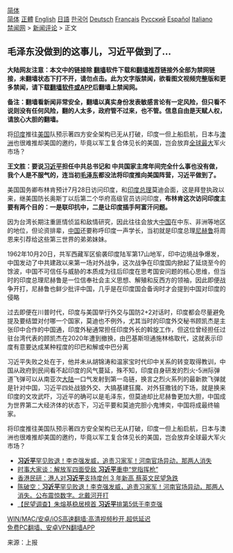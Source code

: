  <!-- 面包屑导航 --> <div class="breadcrumb"><!-- GTranslate: https://gtranslate.io/ -->  <div class="switcher notranslate">  <div class="selected">  <a href="#" onclick="return false;"> 简体</a>  </div>  <div class="option">  <a href="https://www.bannedbook.org" onclick="doGTranslate('zh-CN|zh-CN');jQuery('div.switcher div.selected a').html(jQuery(this).html());return false;" title="简体中文" class="nturl selected"> 简体</a>  <a href="https://www.bannedbook.org/zh-tw/" onclick="doGTranslate('zh-CN|zh-TW');jQuery('div.switcher div.selected a').html(jQuery(this).html());return false;" title="繁體中文" class="nturl"> 正體</a>  <a href="https://www.bannedbook.org/en/" onclick="doGTranslate('zh-CN|en');jQuery('div.switcher div.selected a').html(jQuery(this).html());return false;" title="English" class="nturl"> English</a>  <a href="https://www.bannedbook.org/ja/" onclick="doGTranslate('zh-CN|ja');jQuery('div.switcher div.selected a').html(jQuery(this).html());return false;" title="日本語" class="nturl"> 日語</a>  <a href="https://www.bannedbook.org/ko/" onclick="doGTranslate('zh-CN|ko');jQuery('div.switcher div.selected a').html(jQuery(this).html());return false;" title="한국어" class="nturl"> 한국어</a>  <a href="https://www.bannedbook.org/de/" onclick="doGTranslate('zh-CN|de');jQuery('div.switcher div.selected a').html(jQuery(this).html());return false;" title="Deutsch" class="nturl"> Deutsch</a>  <a href="https://www.bannedbook.org/fr/" onclick="doGTranslate('zh-CN|fr');jQuery('div.switcher div.selected a').html(jQuery(this).html());return false;" title="Français" class="nturl"> Français</a>  <a href="https://www.bannedbook.org/ru/" onclick="doGTranslate('zh-CN|ru');jQuery('div.switcher div.selected a').html(jQuery(this).html());return false;" title="Русский" class="nturl"> Русский</a>  <a href="https://www.bannedbook.org/es/" onclick="doGTranslate('zh-CN|es');jQuery('div.switcher div.selected a').html(jQuery(this).html());return false;" title="Español" class="nturl"> Español</a>  <a href="https://www.bannedbook.org/it/" onclick="doGTranslate('zh-CN|it');jQuery('div.switcher div.selected a').html(jQuery(this).html());return false;" title="Italiano" class="nturl"> Italiano</a>  </div>  </div>      <div class='breadcrumb-sub'><!-- Breadcrumb NavXT 6.3.0 --> <a href="https://www.bannedbook.org/" class="home">禁闻网</a> &gt; <a href="https://www.bannedbook.org/bnews/comments/" class="category">新闻评论</a> &gt; 正文</div></div><h2>毛泽东没做到的这事儿，习近平做到了…</h2> <p class="notice"><b>大陆网友注意：本文中的链接除 <a href="https://github.com/bannedbook/fanqiang" >翻墙</a>软件下载和<a href="https://github.com/killgcd/justmysocks/blob/master/README.md">翻墙推荐</a>链接外全部为禁网链接，未翻墙状态下打不开，请勿点击。此为文字版禁闻，欲看图文视频完整版和更多禁闻，请下载<a href="https://github.com/bannedbook/fanqiang">翻墙软件或APP</a>后翻墙上禁闻网。</p><p>备注：翻墙看新闻非常安全，翻墙以真实身份发表敏感言论有一定风险，但只看不说则没有任何风险，翻的人太多，政府管不过来，也不管。信息自由是天赋人权，请放心大胆的翻墙。</b></p>  <div class="entry"> <p id="summary">将<a href="https://www.bannedbook.org/bnews/tag/%e5%8d%b0%e5%ba%a6/" class="st_tag internal_tag" rel="tag" title="标签 印度 下的日志">印度</a>推往<a href="https://www.bannedbook.org/bnews/tag/%e7%be%8e%e5%9b%bd/" class="st_tag internal_tag" rel="tag" title="标签 美国 下的日志">美国</a>队预示著四方安全架构已无从打破，印度一但上船启航，日本与<a href="https://www.bannedbook.org/bnews/tag/%e6%be%b3%e6%b4%b2/" class="st_tag internal_tag" rel="tag" title="标签 澳洲 下的日志">澳洲</a>也很难推却美国的邀约，毕竟以军工复合体见长的美国，岂会放弃<a href="https://www.bannedbook.org/bnews/tag/%E5%85%A8%E7%90%83%E6%9C%80%E5%A4%A7/" class="st_tag internal_tag" rel="tag" title="标签 全球最大 下的日志">全球最大</a>军火市场？</p> <p id="conimg"><strong>王文胜：</strong><strong>要说<a href="https://www.bannedbook.org/bnews/tag/%e4%b9%a0%e8%bf%91%e5%b9%b3/" class="st_tag internal_tag" rel="tag" title="标签 习近平 下的日志">习近平</a>担任中共总书记和 中共国家主席年间完全什么事也没有做，我个人是不服气的，连当初<a href="https://www.bannedbook.org/bnews/tag/%e6%af%9b%e6%b3%bd%e4%b8%9c/" class="st_tag internal_tag" rel="tag" title="标签 毛泽东 下的日志">毛泽东</a>都没法将印度推向美国阵营，习近平做到了。</strong></p>  <p>美国国务卿布林肯预计7月28日访问印度，和<a href="https://www.bannedbook.org/bnews/tag/%e5%8d%b0%e5%ba%a6%e6%80%bb%e7%90%86/" class="st_tag internal_tag" rel="tag" title="标签 印度总理 下的日志">印度总理</a>莫迪会面，这是拜登执政以来，继美国防长奥斯丁以后第二个华府高级官员访问印度，<strong>布林肯这次访问印度主要有两个目的：一是联印抗中，二是让印度插手阿富汗问题。</strong></p> <p>因为台湾长期注重匪情侦监和敌情研究，因此往往会放大<span class='wp_keywordlink_affiliate'><a href="https://www.bannedbook.org/" title="中国" target="_blank">中国</a></span>在中东、非洲等地区的地位，但论资排辈，<a href="https://www.bannedbook.org/bnews/tag/%E4%B8%AD%E5%9B%BD/" class="st_tag internal_tag" rel="tag" title="标签 中国 下的日志">中国</a>还要称呼印度一声学长，当初就是印度总理<a href="https://www.bannedbook.org/bnews/tag/%E5%B0%BC%E8%B5%AB%E9%B2%81/" class="st_tag internal_tag" rel="tag" title="标签 尼赫鲁 下的日志">尼赫鲁</a>将周恩来引荐给这些第三世界的弟弟妹妹。</p>  <p>1962年10月20日，共军西藏军区偷袭印度陆军第17山地军，印中边境战争爆发，中国发动了中共建政以来第一场对外战争，这次战争在印度国内掀起了延烧至今的馀波，中国不可信任与威胁的本质成为往后印度在思考国安问题的核心思维，但当时的印度总理尼赫鲁是一位信奉社会主义思想、解殖和反西方的领袖，因此即便战争开打，尼赫鲁也鲜少批评中国，几乎是在印度国会备询时才会提到中国对印度的侵略</p> <p>过去即便在川普时代，印度与美国举行外交与国防2+2对话时，印度都会尽量避免提及要结盟对付哪一个国家，莫迪也不例外，尤其当时的印度外交秘书顾凯杰是主张印中合作的中国通，印度外秘通常担任印度外长的斡旋工作，但这位曾经担任过驻台湾代表的顾凯杰在2020年遭到撤换，由巴基斯坦通施林格取代，这就表示印度有意要达成某种程度的印巴和解或中巴分离</p>  <p>习近平失败之处在于，他并未从胡锦涛和温家宝时代印中关系的转变取得教训，中国从政府到民间看不起印度的风气蔓延，殊不知，印度自身研发的烈火-5洲际弹道飞弹可以从南亚次<span class='wp_keywordlink_affiliate'><a href="https://www.bannedbook.org/" title="大陆" target="_blank">大陆</a></span>一口气发射到第一岛链，换言之烈火系列的最新款飞弹就是针对中国，习近平四处战狼外交、大搞基建狂魔、对外狂撒钱的下场，就是换来印度的文攻武吓，习近平的确可以是毛泽东，但莫迪却比尼赫鲁更加大胆，中国成为世界第二大经济体的状态下，习近平要和莫迪完胆小鬼博奕，中国将成最终输家。</p> <p>将印度推往美国队预示著四方安全架构已无从打破，印度一但上船启航，日本与澳洲也很难推却美国的邀约，毕竟以军工复合体见长的美国，岂会放弃全球最大军火市场？</p>  <ul class='op-related-articles' title='相关阅读'> <li><a href='https://www.bannedbook.org/bnews/taiwannews/20210803/1599584.html' target='_blank'><b>习近平</b>罕见败退！李克强发威，追责习家军！河南官场异动，那两人消失</a></li> <li><a href='https://www.bannedbook.org/bnews/comments/20210803/1599571.html' target='_blank'>时事大家谈：解放军四面受敌 <b>习近平</b>重申“党指挥枪”</a></li> <li><a href='https://www.bannedbook.org/bnews/comments/20210803/1599515.html' target='_blank'>香港民研：港人对<b>习近平</b>支持度创 3 年新高 蔡英文民望急跌</a></li> <li><a href='https://www.bannedbook.org/bnews/bannedvideo/20210803/1599509.html' target='_blank'>陈破空：<b>习近平</b>罕见败退！李克强发威，追责习家军！河南官场异动，那两人消失。公布震惊数字。北戴河开打</a></li> <li><a href='https://www.bannedbook.org/bnews/headline/20210803/1599504.html' target='_blank'>【民望调查】朱熔基稳居榜首 <b>习近平</b>排第5低于李克强</a></li> </ul> <p class="texttj"> <a href="https://github.com/bannedbook/fanqiang/wiki/V2ray%E6%9C%BA%E5%9C%BA" target="_blank">WIN/MAC/安卓/iOS高速翻墙:高清视频秒开,超低延迟</a><br/> <a href="https://github.com/bannedbook/fanqiang/wiki/%E7%A6%81%E9%97%BB%E7%BD%91%E5%AE%89%E5%8D%93%E7%BF%BB%E5%A2%99%E6%96%B0%E9%97%BBAPP" target="_blank">免费PC翻墙、安卓VPN翻墙APP</a></p><p> 来源：上报 </p><a name='sharetosocial'></a>  <div style="margin-bottom:5px;padding-bottom:5px;clear:both"> <div id="archive-pix-1" class="banner-ads"> <!-- AuctionX Display platform tag START --> <div id="26318x728x90x621x_ADSLOT2" clicktrack="%%CLICK_URL_ESC%%"></div> <!-- AuctionX Display platform tag END --> </div> <div id="archive-pix-2" class="banner-ads"> <!-- AuctionX Display platform tag START --> <div id="26315x300x250x621x_ADSLOT2" clicktrack="%%CLICK_URL_ESC%%"></div> <!-- AuctionX Display platform tag END --> </div> </div>  <div id="archive-pix-1" class="banner-ads"> <!-- AuctionX Display platform tag START --> <div id="26318x728x90x621x_ADSLOT3" clicktrack="%%CLICK_URL_ESC%%"></div> <!-- AuctionX Display platform tag END --> </div> </div><!--END ENTRY--> 
